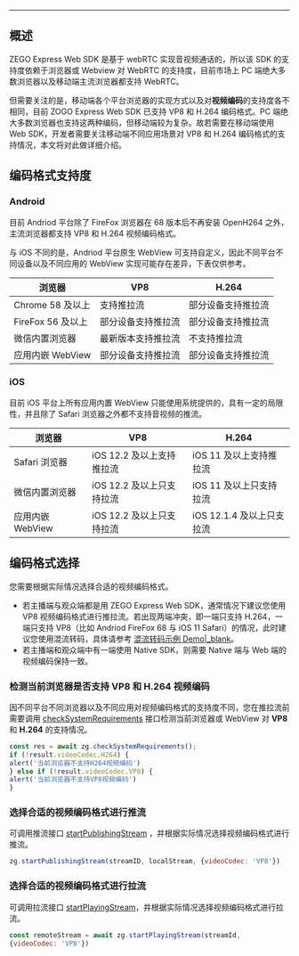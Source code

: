 <Title>移动端如何使用 ZEGO Express Web SDK？</Title>



- - -

## 概述

ZEGO Express Web SDK 是基于 webRTC 实现⾳视频通话的，所以该 SDK 的⽀持度依赖于浏览器或 Webview 对 WebRTC 的⽀持度，⽬前市场上 PC 端绝⼤多数浏览器以及移动端主流浏览器都⽀持 WebRTC。

但需要关注的是，移动端各个平台浏览器的实现⽅式以及对**视频编码**的⽀持度各不相同，⽬前 ZOGO Express Web SDK 已⽀持 VP8 和 H.264 编码格式。PC 端绝⼤多数浏览器也⽀持这两种编码，但移动端较为复杂。故若需要在移动端使⽤ Web SDK，开发者需要关注移动端不同应⽤场景对 VP8 和 H.264 编码格式的⽀持情况，本⽂将对此做详细介绍。

## 编码格式⽀持度

### Android

⽬前 Andriod 平台除了 FireFox 浏览器在 68 版本后不再安装 OpenH264 之外，主流浏览器都⽀持 VP8 和 H.264 视频编码格式。

与 iOS 不同的是，Andriod 平台原⽣ WebView 可⽀持⾃定义，因此不同平台不同设备以及不同应⽤的 WebView 实现可能存在差异，下表仅供参考。

| 浏览器 | VP8 | H.264|
| ----- | ----- | ----- |
| Chrome 58 及以上 | ⽀持推拉流 | 部分设备⽀持推拉流 |
| FireFox 56 及以上 | 部分设备⽀持推拉流 | 部分设备⽀持推拉流 |
| 微信内置浏览器 | 最新版本⽀持推拉流 | 不⽀持推拉流 |
| 应⽤内嵌 WebView | 部分设备⽀持推拉流 | 部分设备⽀持推拉流 |

### iOS

⽬前 iOS 平台上所有应⽤内置 WebView 只能使⽤系统提供的，具有⼀定的局限性，并且除了 Safari 浏览器之外都不⽀持⾳视频的推流。

| 浏览器 | VP8 | H.264|
| ----- | ----- | ----- |
| Safari 浏览器 | iOS 12.2 及以上⽀持推拉流 | iOS 11 及以上⽀持推拉流 |
| 微信内置浏览器 | iOS 12.2 及以上只⽀持拉流 | iOS 11 及以上只⽀持拉流 |
| 应⽤内嵌 WebView | iOS 12.2 及以上只⽀持拉流 | iOS 12.1.4 及以上只⽀拉流|

## 编码格式选择

您需要根据实际情况选择合适的视频编码格式。
- 若主播端与观众端都是用 ZEGO Express Web SDK，通常情况下建议您使⽤ VP8 视频编码格式进⾏推拉流。若出现两端冲突，即⼀端只⽀持 H.264，⼀端只⽀持 VP8（比如 Andriod FireFox 68 与 iOS 11 Safari）的情况，此时建议您使⽤混流转码，具体请参考 [混流转码示例 Demo|_blank](https://zegodev.github.io/zego-express-webrtc-sample/vp8/index.html)。
- 若主播端和观众端中有⼀端使⽤ Native SDK，则需要 Native 端与 Web 端的视频编码保持⼀致。

### 检测当前浏览器是否⽀持 VP8 和 H.264 视频编码

因不同平台不同浏览器以及不同应⽤对视频编码格式的⽀持度不同，您在推拉流前需要调用 [checkSystemRequirements](https://doc-zh.zego.im/article/api?doc=Express_Audio_SDK_API~javascript_web~class~ZegoExpressEngine#check-system-requirements) 接口检测当前浏览器或 WebView 对 **VP8** 和 **H.264** 的⽀持情况。

``` javascript
const res = await zg.checkSystemRequirements();
if (!result.videoCodec.H264) {
alert('当前浏览器不⽀持H264视频编码')
} else if (!result.videoCodec.VP8) {
alert('当前浏览器不⽀持VP8视频编码')
}
```
### 选择合适的视频编码格式进⾏推流

可调用推流接⼝ [startPublishingStream](https://doc-zh.zego.im/article/api?doc=Express_Audio_SDK_API~javascript_web~class~ZegoExpressEngine&jumpType=route#start-publishing-stream) ，并根据实际情况选择视频编码格式进⾏推流。

``` javascript
zg.startPublishingStream(streamID, localStream, {videoCodec: 'VP8'})
```

### 选择合适的视频编码格式进⾏拉流

可调用拉流接口 [startPlayingStream](https://doc-zh.zego.im/article/api?doc=Express_Audio_SDK_API~javascript_web~class~ZegoExpressEngine&jumpType=route#start-playing-stream)，并根据实际情况选择视频编码格式进行拉流。

``` javascript
const remoteStream = await zg.startPlayingStream(streamId,
{videoCodec: 'VP8'})
```
